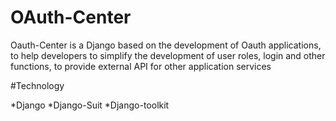 # OAuth-Center
Oauth-Center is a Django based on the development of Oauth applications,
to help developers to simplify the development of user roles,
login and other functions,
to provide external API for other application services

#Technology

*Django
*Django-Suit
*Django-toolkit

